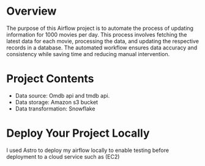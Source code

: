 Overview
========

The purpose of this Airflow project is to automate the process of updating information for 1000 movies per day. This process involves fetching the latest data for each movie, processing the data, and updating the respective records in a database. The automated workflow ensures data accuracy and consistency while saving time and reducing manual intervention.

Project Contents
================

- Data source: Omdb api and tmdb api.
- Data storage: Amazon s3 bucket
- Data transformation: Snowflake

Deploy Your Project Locally
===========================

I used Astro to deploy my airflow locally to enable testing before deployment to a cloud service such as (EC2) 


